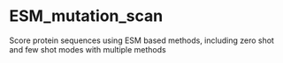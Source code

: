 # ESM_mutation_scan
Score protein sequences using ESM based methods, including zero shot and few shot modes with multiple methods

